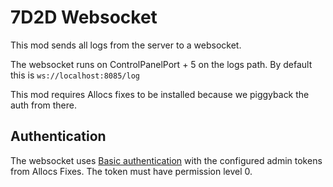 # 7D2D Websocket

This mod sends all logs from the server to a websocket.

The websocket runs on ControlPanelPort + 5 on the logs path. By default this is `ws://localhost:8085/log`

This mod requires Allocs fixes to be installed because we piggyback the auth from there.

## Authentication

The websocket uses [Basic authentication](https://developer.mozilla.org/en-US/docs/Web/HTTP/Authentication) with the configured admin tokens from Allocs Fixes. The token must have permission level 0.

